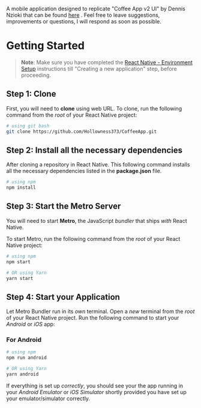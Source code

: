 A mobile application designed to replicate "Coffee App v2 UI" by Dennis Nzioki that can be found [here](https://www.figma.com/community/file/1328825091347271119/coffee-app-v2-ui?searchSessionId=lul19k89-jn98t5mmhq) . Feel free to leave suggestions, improvements or questions, I will respond as soon as possible.

# Getting Started

>**Note**: Make sure you have completed the [React Native - Environment Setup](https://reactnative.dev/docs/environment-setup) instructions till "Creating a new application" step, before proceeding.

## Step 1: Clone

First, you will need to **clone** using web URL. To clone, run the following command from the _root_ of your React Native project:

```bash
# using git bash
git clone https://github.com/Hollowness373/CoffeeApp.git

```

## Step 2: Install all the necessary dependencies

After cloning a repository in React Native. This following command installs all the necessary dependencies listed in the **package.json** file.

```bash
# using npm
npm install

```

## Step 3: Start the Metro Server

You will need to start **Metro**, the JavaScript _bundler_ that ships _with_ React Native.

To start Metro, run the following command from the _root_ of your React Native project:

```bash
# using npm
npm start

# OR using Yarn
yarn start
```

## Step 4: Start your Application

Let Metro Bundler run in its _own_ terminal. Open a _new_ terminal from the _root_ of your React Native project. Run the following command to start your _Android_ or _iOS_ app:

### For Android

```bash
# using npm
npm run android

# OR using Yarn
yarn android
```

If everything is set up _correctly_, you should see your the app running in your _Android Emulator_ or _iOS Simulator_ shortly provided you have set up your emulator/simulator correctly.
